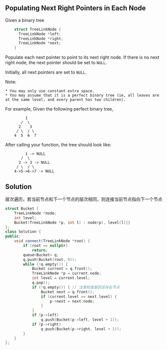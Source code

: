 ## Populating Next Right Pointers in Each Node

Given a binary tree

```cpp
    struct TreeLinkNode {
      TreeLinkNode *left;
      TreeLinkNode *right;
      TreeLinkNode *next;
    }
```
Populate each next pointer to point to its next right node. If there is no next right node, the next pointer should be set to `NULL`.

Initially, all next pointers are set to `NULL`.

Note:

    * You may only use constant extra space.
    * You may assume that it is a perfect binary tree (ie, all leaves are at the same level, and every parent has two children).

For example,
Given the following perfect binary tree,

```
         1
       /  \
      2    3
     / \  / \
    4  5  6  7
```

After calling your function, the tree should look like:

```
         1 -> NULL
       /  \
      2 -> 3 -> NULL
     / \  / \
    4->5->6->7 -> NULL
```

## Solution

层次遍历，若当前节点和下一个节点的层次相同，则连接当前节点指向下一个节点

```cpp
struct Bucket {
	TreeLinkNode *node;
	int level;
	Bucket(TreeLinkNode *p, int l) : node(p), level(l){}
};
class Solution {
public:
	void connect(TreeLinkNode *root) {
		if (root == nullptr)
			return;
		queue<Bucket> q;
		q.push(Bucket(root, 0));
		while (!q.empty()) {
			Bucket current = q.front();
			TreeLinkNode *p = current.node;
			int level = current.level;
			q.pop();
			if (!q.empty()) { // 注意检查是否还存在节点
				Bucket next = q.front();
				if (current.level == next.level) {
					p->next = next.node;
				}
			}
			if (p->left)
				q.push(Bucket(p->left, level + 1));
			if (p->right)
				q.push(Bucket(p->right, level + 1));
		}
	}
};
```
